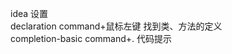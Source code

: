 idea 设置  
declaration           command+鼠标左键    找到类、方法的定义  completion-basic      command+.          代码提示